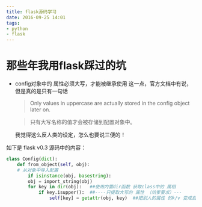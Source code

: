 ```yaml
---
title: flask源码学习
date: 2016-09-25 14:01
tags: 
- python
- flask
---
```

# 那些年我用flask踩过的坑
<!-- more -->
+ config对象中的  属性必须大写，才能被继承使用
    这一点，官方文档中有说，但是真的是只有一句话

    > Only values in uppercase are actually stored in the config object later on.

    > 只有大写名称的值才会被存储到配置对象中。

    我觉得这么反人类的设定，怎么也要说三便的！


如下是 flask v0.3 源码中的内容：
``` python
class Config(dict):
    def from_object(self, obj):
    # 从对象中导入配置
        if isinstance(obj, basestring):
        obj = import_string(obj)
        for key in dir(obj):   ##使用内置dir函数 获取class中的 属相
            if key.isupper():  ##----只提取大写的 属性 （坑爹要求）---
                self[key] = getattr(obj, key)  ##把别人的属性 的k/v 变成自己的
```